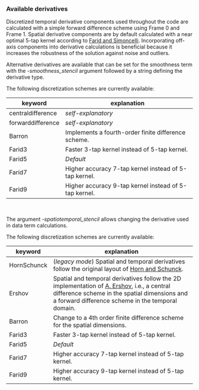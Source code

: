 ### Available derivatives

Discretized temporal derivative components used throughout the code are calculated with a simple forward difference scheme using Frame 0 and Frame 1. Spatial derivative components are by default calculated with a near optimal 5-tap kernel according to [Farid and Simoncelli](). Incorporating off-axis components into derivative calculations is beneficial because it increases the robustness of the solution against noise and outliers.
<br>

Alternative derivatives are available that can be set for the smoothness term with the *-smoothness_stencil* argument followed by a string defining the derivative type.
<br>

The following discretization schemes are currently available:

|keyword|explanation|
|-------|-----------|
| centraldifference | *self-explanatory* |
| forwarddifference | *self-explanatory* |
| Barron | Implements a fourth-order finite difference scheme. |
| Farid3 | Faster 3-tap kernel instead of 5-tap kernel. |
| Farid5 | *Default* |
| Farid7 | Higher accuracy 7-tap kernel instead of 5-tap kernel. |
| Farid9 | Higher accuracy 9-tap kernel instead of 5-tap kernel. |

<br>

The argument *-spatiotemporal_stencil* allows changing the derivative used in data term calculations.
<br>

The following discretization schemes are currently available:

|keyword|explanation|
|-------|-----------|
| HornSchunck | (*legacy mode*) Spatial and temporal derivatives follow the original layout of [Horn and Schunck](https://en.wikipedia.org/wiki/Horn%E2%80%93Schunck_method). |
| Ershov | Spatial and temporal derivatives follow the 2D implementation of [A. Ershov](https://github.com/axruff/cuda-flow2d), i.e., a central difference scheme in the spatial dimensions and a forward difference scheme in the temporal domain. |
| Barron | Change to a 4th order finite difference scheme for the spatial dimensions. |
| Farid3 | Faster 3-tap kernel instead of 5-tap kernel. |
| Farid5 | *Default* |
| Farid7 | Higher accuracy 7-tap kernel instead of 5-tap kernel. |
| Farid9 | Higher accuracy 9-tap kernel instead of 5-tap kernel. |
